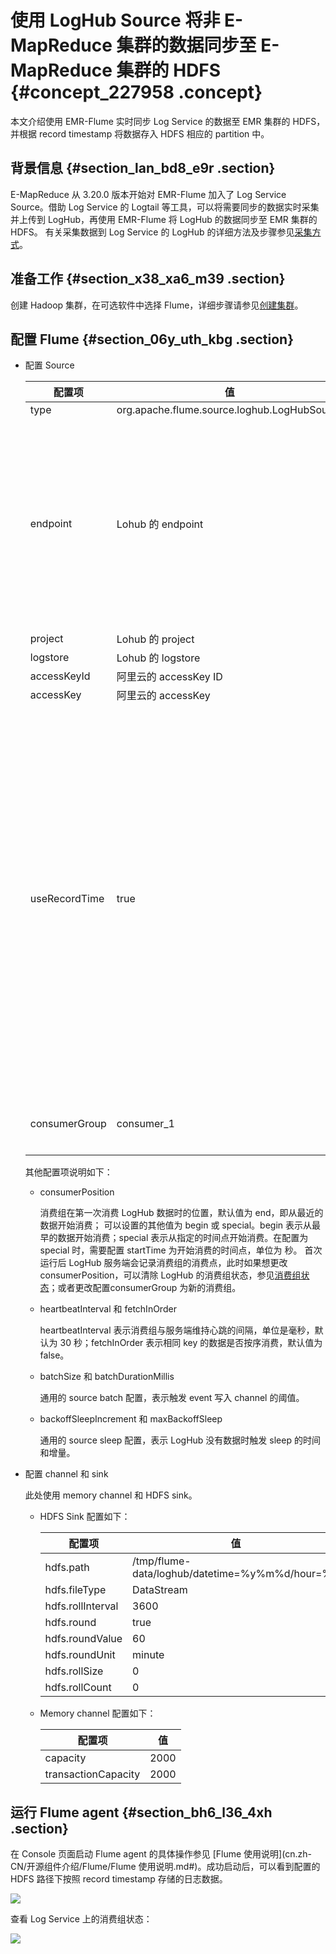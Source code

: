 # 使用 LogHub Source 将非 E-MapReduce 集群的数据同步至 E-MapReduce 集群的 HDFS {#concept_227958 .concept}

本文介绍使用 EMR-Flume 实时同步 Log Service 的数据至 EMR 集群的 HDFS，并根据 record timestamp 将数据存入 HDFS 相应的 partition 中。

## 背景信息 {#section_lan_bd8_e9r .section}

E-MapReduce 从 3.20.0 版本开始对 EMR-Flume 加入了 Log Service Source。借助 Log Service 的 Logtail 等工具，可以将需要同步的数据实时采集并上传到 LogHub，再使用 EMR-Flume 将 LogHub 的数据同步至 EMR 集群的 HDFS。 有关采集数据到 Log Service 的 LogHub 的详细方法及步骤参见[采集方式](../../../../cn.zh-CN/用户指南/数据采集/采集方式.md#)。

## 准备工作 {#section_x38_xa6_m39 .section}

创建 Hadoop 集群，在可选软件中选择 Flume，详细步骤请参见[创建集群](../../../../cn.zh-CN/集群规划与配置/集群配置/创建集群.md#)。

## 配置 Flume {#section_06y_uth_kbg .section}

-   配置 Source

    |配置项|值|说明|
    |---|--|--|
    |type|org.apache.flume.source.loghub.LogHubSource| |
    |endpoint|Lohub 的 endpoint|如果使用 VPC/经典网络的 endpoint，要保证与 EMR 集群在同一个地区；如果使用公网 endpoint，要保证运行 Flume agent 的节点有公网 IP。|
    |project|Lohub 的 project| |
    |logstore|Lohub 的 logstore| |
    |accessKeyId|阿里云的 accessKey ID| |
    |accessKey|阿里云的 accessKey| |
    |useRecordTime|true|默认值为 false。如果 header 中没有 timestamp 属性，接收 event 的时间戳会被加入到 header 中； 但是在Flume Agent 启停或者同步滞后等情况下，会将数据放入错误的时间分区中。为避免这种情况，可以将该值设置为true，使用数据收集到 LogHub 的时间作为 timestamp。|
    |consumerGroup|consumer\_1|消费组名称，默认值为consumer\_1|

    其他配置项说明如下：

    -   consumerPosition 

        消费组在第一次消费 LogHub 数据时的位置，默认值为 end，即从最近的数据开始消费； 可以设置的其他值为 begin 或 special。begin 表示从最早的数据开始消费；special 表示从指定的时间点开始消费。在配置为 special 时，需要配置 startTime 为开始消费的时间点，单位为 秒。 首次运行后 LogHub 服务端会记录消费组的消费点，此时如果想更改 consumerPosition，可以清除 LogHub 的消费组状态，参见[消费组状态](../../../../cn.zh-CN/用户指南/实时消费/消费组消费/消费组状态.md#)；或者更改配置consumerGroup 为新的消费组。

    -   heartbeatInterval 和 fetchInOrder 

        heartbeatInterval 表示消费组与服务端维持心跳的间隔，单位是毫秒，默认为 30 秒；fetchInOrder 表示相同 key 的数据是否按序消费，默认值为 false。

    -   batchSize 和 batchDurationMillis

        通用的 source batch 配置，表示触发 event 写入 channel 的阈值。

    -   backoffSleepIncrement 和 maxBackoffSleep

        通用的 source sleep 配置，表示 LogHub 没有数据时触发 sleep 的时间和增量。

-   配置 channel 和 sink

    此处使用 memory channel 和 HDFS sink。

    -   HDFS Sink 配置如下：

        |配置项|值|
        |---|--|
        |hdfs.path|/tmp/flume-data/loghub/datetime=%y%m%d/hour=%H|
        |hdfs.fileType|DataStream|
        |hdfs.rollInterval|3600|
        |hdfs.round|true|
        |hdfs.roundValue|60|
        |hdfs.roundUnit|minute|
        |hdfs.rollSize|0|
        |hdfs.rollCount|0|

    -   Memory channel 配置如下：

        |配置项|值|
        |---|--|
        |capacity|2000|
        |transactionCapacity|2000|


## 运行 Flume agent {#section_bh6_l36_4xh .section}

在 Console 页面启动 Flume agent 的具体操作参见 [Flume 使用说明](cn.zh-CN/开源组件介绍/Flume/Flume 使用说明.md#)。成功启动后，可以看到配置的 HDFS 路径下按照 record timestamp 存储的日志数据。

![](http://static-aliyun-doc.oss-cn-hangzhou.aliyuncs.com/assets/img/190546/155771527346306_zh-CN.png)

查看 Log Service 上的消费组状态：

![](http://static-aliyun-doc.oss-cn-hangzhou.aliyuncs.com/assets/img/190546/155771527346308_zh-CN.png)

